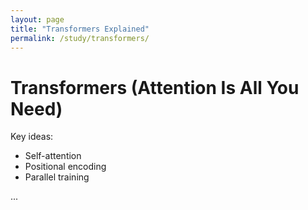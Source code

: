 ```yaml
---
layout: page
title: "Transformers Explained"
permalink: /study/transformers/
---
```


# Transformers (Attention Is All You Need)

Key ideas:
- Self-attention
- Positional encoding
- Parallel training

...

